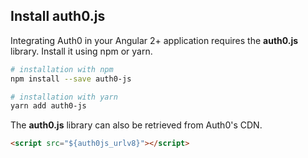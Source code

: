 ## Install auth0.js

Integrating Auth0 in your Angular 2+ application requires the **auth0.js** library. Install it using npm or yarn.

```bash
# installation with npm
npm install --save auth0-js

# installation with yarn
yarn add auth0-js
```

The **auth0.js** library can also be retrieved from Auth0's CDN.

```html
<script src="${auth0js_urlv8}"></script>
```